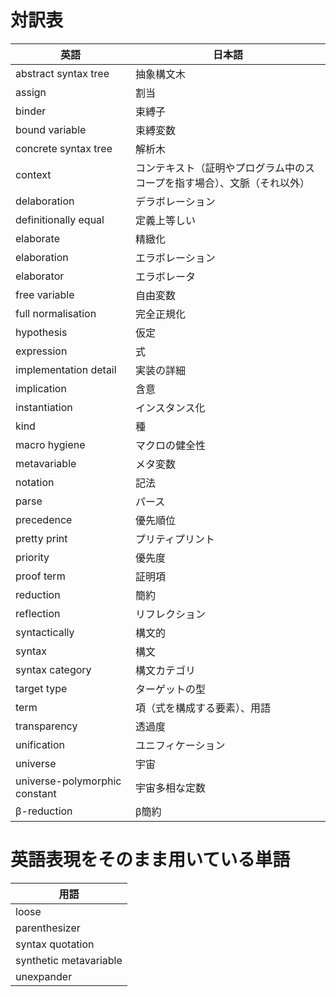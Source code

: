 # 対訳表

| 英語 | 日本語 |
| --- | --- |
| abstract syntax tree | 抽象構文木 |
| assign | 割当 |
| binder | 束縛子 |
| bound variable | 束縛変数 |
| concrete syntax tree | 解析木 |
| context | コンテキスト（証明やプログラム中のスコープを指す場合）、文脈（それ以外） |
| delaboration | デラボレーション |
| definitionally equal | 定義上等しい |
| elaborate | 精緻化 |
| elaboration | エラボレーション |
| elaborator | エラボレータ |
| free variable | 自由変数 |
| full normalisation | 完全正規化 |
| hypothesis | 仮定 |
| expression | 式 |
| implementation detail | 実装の詳細 |
| implication | 含意 |
| instantiation | インスタンス化 |
| kind | 種 |
| macro hygiene | マクロの健全性 |
| metavariable | メタ変数 |
| notation | 記法 |
| parse | パース |
| precedence | 優先順位 |
| pretty print | プリティプリント |
| priority | 優先度 |
| proof term | 証明項 |
| reduction | 簡約 |
| reflection | リフレクション |
| syntactically | 構文的 |
| syntax | 構文 |
| syntax category | 構文カテゴリ |
| target type | ターゲットの型 |
| term | 項（式を構成する要素）、用語 |
| transparency | 透過度 |
| unification | ユニフィケーション |
| universe | 宇宙 |
| universe-polymorphic constant | 宇宙多相な定数 |
| β-reduction | β簡約 |

# 英語表現をそのまま用いている単語

| 用語 |
| --- |
| loose |
| parenthesizer |
| syntax quotation |
| synthetic metavariable |
| unexpander |
